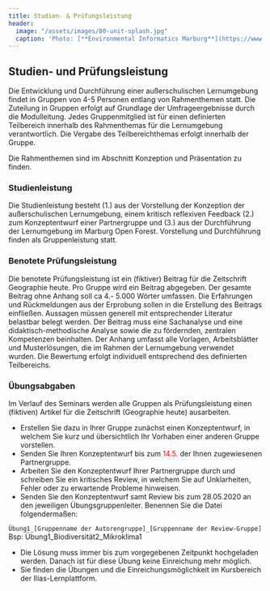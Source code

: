 ```yaml
---
title: Studien- & Prüfungsleistung
header:
  image: "/assets/images/00-unit-splash.jpg"
  caption: 'Photo: [**Environmental Informatics Marburg**](https://www.flickr.com/environmentalinformatics-marburg/)'
---
```


## Studien- und Prüfungsleistung

Die Entwicklung und Durchführung einer außerschulischen Lernumgebung findet in Gruppen von 4-5 Personen entlang von Rahmenthemen statt. Die Zuteilung in Gruppen erfolgt auf Grundlage der Umfrageergebnisse durch die Modulleitung. Jedes Gruppenmitglied ist für einen definierten Teilbereich innerhalb des Rahmenthemas für die Lernumgebung verantwortlich. Die Vergabe des Teilbereichthemas erfolgt innerhalb der Gruppe.

Die Rahmenthemen sind im Abschnitt Konzeption und Präsentation zu finden.

### Studienleistung
Die Studienleistung besteht (1.) aus der Vorstellung der Konzeption der außerschulischen Lernumgebung, einem kritisch reflexiven Feedback (2.) zum Konzeptentwurf einer Partnergruppe und (3.) aus der Durchführung der Lernumgebung im Marburg Open Forest. Vorstellung und Durchführung finden als Gruppenleistung statt.

### Benotete Prüfungsleistung
Die benotete Prüfungsleistung ist ein (fiktiver) Beitrag für die Zeitschrift Geographie heute. Pro Gruppe wird ein Beitrag abgegeben. Der gesamte Beitrag ohne Anhang soll ca 4.- 5.000 Wörter umfassen. Die Erfahrungen und Rückmeldungen aus der Erprobung sollen in die Erstellung des Beitrags einfließen. Aussagen müssen generell mit entsprechender Literatur belastbar belegt werden. Der Beitrag muss eine Sachanalyse und eine didaktisch-methodische Analyse sowie die zu fördernden, zentralen Kompetenzen beinhalten. Der Anhang umfasst alle Vorlagen, Arbeitsblätter und Musterlösungen, die im Rahmen der Lernumgebung verwendet wurden. Die Bewertung erfolgt individuell entsprechend des definierten Teilbereichs.

### Übungsabgaben
Im Verlauf des Seminars werden alle Gruppen als Prüfungsleistung einen (fiktiven) Artikel für die Zeitschrift (Geographie heute) ausarbeiten.
 
* Erstellen Sie dazu in Ihrer Gruppe zunächst einen Konzeptentwurf, in welchem Sie kurz und übersichtlich Ihr Vorhaben einer anderen Gruppe vorstellen.
* Senden Sie Ihren Konzeptentwurf bis zum <span style="color:red"> 14.5. </span>  der Ihnen zugewiesenen Partnergruppe.
* Arbeiten Sie den Konzeptentwurf Ihrer Partnergruppe durch und schreiben Sie ein kritisches Review, in welchem Sie auf Unklarheiten, Fehler oder zu erwartende Probleme hinweisen.
* Senden Sie den Konzeptentwurf samt Review bis zum 28.05.2020 an den jeweiligen Übungsgruppenleiter. Benennen Sie die Datei folgendermaßen:


`Übung1_[Gruppenname der Autorengruppe]_[Gruppenname der Review-Gruppe]` Bsp: Übung1_Biodiversität2_Mikroklima1

* Die Lösung muss immer bis zum vorgegebenen Zeitpunkt hochgeladen werden. Danach ist für diese Übung keine Einreichung mehr möglich. 
* Sie finden die Übungen und die Einreichungsmöglichkeit im Kursbereich der Ilias-Lernplattform. 
